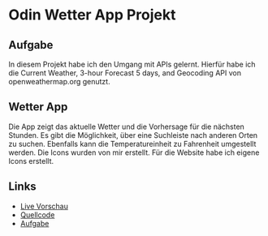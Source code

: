 # Odin Wetter App Projekt

## Aufgabe

In diesem Projekt habe ich den Umgang mit APIs gelernt. Hierfür habe ich die Current Weather, 3-hour Forecast 5 days, and Geocoding API von openweathermap.org genutzt. 

## Wetter App

Die App zeigt das aktuelle Wetter und die Vorhersage für die nächsten Stunden. Es gibt die Möglichkeit, über eine Suchleiste nach anderen Orten zu suchen. Ebenfalls kann die Temperatureinheit zu Fahrenheit umgestellt werden. Die Icons wurden von mir erstellt.
Für die Website habe ich eigene Icons erstellt. 

## Links

- [Live Vorschau](https://tomsoerr.github.io/odin-weather-app/)
- [Quellcode](https://github.com/TomSoerr/odin-weather-app)
- [Aufgabe](https://www.theodinproject.com/lessons/node-path-javascript-weather-app)


